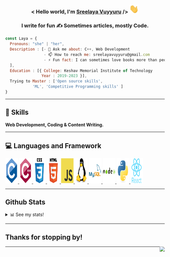 <h3 align="center"> < Hello world, I'm <a href="https://Sreelaya-Vuyyyuru.netlify/" target="_blank">Sreelaya Vuyyuru</a> /> <img src="https://raw.githubusercontent.com/ABSphreak/ABSphreak/master/gifs/Hi.gif" width="30px"></h3>

<h3 align="center">I write for fun ✍ Sometimes articles, mostly Code.</h3>

```javascript
const Laya = {
  Pronouns: "she" | "her",
  Description : [- 💬 Ask me about: C++, Web Development
                 - 📫 How to reach me: sreelayavuyyuru@gmail.com
                 - ⚡ Fun fact: I can sometimes love books more than people
  ],
  Education : [{ College: Keshav Memorial Institute of Technology 
                Year : 2019-2023 }],
  Trying to Master : ['Open source skills', 
            'ML', 'Competitive Programming skills' ]
}
```

***
## :1st_place_medal: **Skills** 
**Web Development, Coding & Content Writing.**
***
## :computer: Languages and Framework 

<a href="https://www.cprogramming.com/" target="_blank"> <img src="https://raw.githubusercontent.com/devicons/devicon/master/icons/c/c-original.svg" alt="c" width="40" height="80"/> </a> <a href="https://www.w3schools.com/cpp/" target="_blank"> <img src="https://raw.githubusercontent.com/devicons/devicon/master/icons/cplusplus/cplusplus-original.svg" alt="cplusplus" width="40" height="80"/> </a> <a href="https://www.w3schools.com/css/" target="_blank"> <img src="https://raw.githubusercontent.com/devicons/devicon/master/icons/css3/css3-original-wordmark.svg" alt="css3" width="40" height="80"/> </a> <a href="https://www.w3.org/html/" target="_blank"> <img src="https://raw.githubusercontent.com/devicons/devicon/master/icons/html5/html5-original-wordmark.svg" alt="html5" width="40" height="80"/> </a> <a href="https://developer.mozilla.org/en-US/docs/Web/JavaScript" target="_blank"> <img src="https://raw.githubusercontent.com/devicons/devicon/master/icons/javascript/javascript-original.svg" alt="javascript" width="40" height="80"/> </a> <a href="https://www.linux.org/" target="_blank"> <img src="https://raw.githubusercontent.com/devicons/devicon/master/icons/linux/linux-original.svg" alt="linux" width="40" height="80"/> </a> <a href="https://www.mysql.com/" target="_blank"> <img src="https://raw.githubusercontent.com/devicons/devicon/master/icons/mysql/mysql-original-wordmark.svg" alt="mysql" width="40" height="80"/> </a> <a href="https://nodejs.org" target="_blank"> <img src="https://raw.githubusercontent.com/devicons/devicon/master/icons/nodejs/nodejs-original-wordmark.svg" alt="nodejs" width="40" height="80"/> </a> <a href="https://www.python.org" target="_blank"> <img src="https://raw.githubusercontent.com/devicons/devicon/master/icons/python/python-original.svg" alt="python" width="40" height="80"/> </a> <a href="https://reactjs.org/" target="_blank"> <img src="https://raw.githubusercontent.com/devicons/devicon/master/icons/react/react-original-wordmark.svg" alt="react" width="40" height="80"/> </a> </p>

***
## Github Stats
<details>
<summary>📊 See my stats!</summary>
<p align="center"> <img src="https://github-readme-stats.vercel.app/api?username=sreelayavuyyuru&" alt="PowerCoder | Stats" />
 
<p align="center"><img src="https://github-readme-stats.vercel.app/api/top-langs/?username=sreelayavuyyuru&layout=compact" width="350" height="250" >
</div>

<div align="center">

[![GitHub Streak](https://github-readme-streak-stats.herokuapp.com/?user=sreelayavuyyuru&)](https://github.com/sreelayavuyyuru)

</div>


</details>

***
## Thanks for stopping by!
<img align="right" src="http://estruyf-github.azurewebsites.net/api/VisitorHit?user=saloniankita&repo=sreelayavuyyuru&countColorcountColor&countColor=%237B1E7B"/>

***
